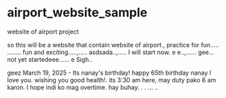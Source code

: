 # airport_website_sample
website of airport project

so this will be a website that contain website of airport., practice for fun.....
........
fun and exciting.....,.....
asdsada..,.....
I will start now. e e..,......
gee...
not yet startedeee......
e
Sigh..

geez
March 19, 2025 - Its nanay's birthday! happy 65th birthday nanay I love you. wishing you good health!. its 3:30 am here, may duty pako 6 am karon. I hope indi ko mag overtime. hay buhay. . .
...
..

